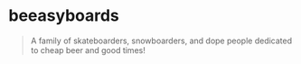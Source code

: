 # beeasyboards

> A family of skateboarders, snowboarders, and dope people dedicated to cheap beer and good times!
